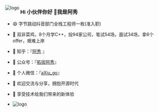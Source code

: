 <p>
<img src="https://github-readme-stats.vercel.app/api?username=forthespada
&show_icons=true" alt="logo" align="left" style="margin-bottom: 20px;" />
</p>











### Hi 小伙伴你好 👋我是阿秀

<!--

- 🔭 I’m currently working on ...

- 🌱 I’m currently learning ...

- 👯 I’m looking to collaborate on ...

- 🤔 I’m looking for help with ...

- 💬 Ask me about ...

- 📫 How to reach me: ...

- 😄 Pronouns: ...

- ⚡ Fun fact: ...
  -->

- :smile: 字节跳动抖音部门全栈工程师一枚(准入职)

- 🤔 双非菜鸡，8个月学C++，投94家公司，笔试54场，面试34场，拿6个offer，艰难上岸

- :dog: 知乎：『[阿秀](https://www.zhihu.com/people/yi-wen-zi-hao-shu/answers) 』

- 👯 公众号：『[拓拔阿秀](https://cdn.jsdelivr.net/gh/forthespada/mediaImage1@1.2.5.5/202101/公众号二维码.jpg)』

- 💬 个人微信：『[aXiu_go](https://cdn.jsdelivr.net/gh/forthespada/mediaImage1@1.2.5.5/202012/阿秀个人微信.jpg)』

- :beer: 欢迎交流与分享，拥抱开源时代

- :clap: 享受技术给我们带来的新体验 

  

- <img src="https://github-profile-trophy.vercel.app/?username=forthespada&theme=flat&column=7" alt="logo" align="left" style="margin: auto;"/>

  
